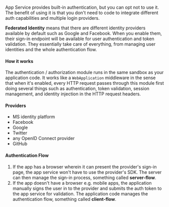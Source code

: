
App Service provides built-in authentication, but you can opt not to use it. The benefit of using it is that you don't need to code to integrate different auth capabilities and multiple login providers.

**Federated Identity** means that there are different identity providers available by default such as Google and Facebook. When you enable them, their sign-in endpoint will be available for user authentication and token validation. They essentially take care of everything, from managing user identities and the whole authentication flow.

#### How it works
The authentication / authorization module runs in the same sandbox as your application code. It works like a `WebApplication` middleware in the sense that when it's enabled, every HTTP request passes through this module first doing several things such as authentication, token validation, session management, and identity injection in the HTTP request headers.

#### Providers
- MS identity platform
- Facebook
- Google
- Twitter
- any OpenID Connect provider
- GitHub

#### Authentication Flow
1. If the app has a browser wherein it can present the provider's sign-in page, the app service won't have to use the provider's SDK. The server can then manage the sign-in process, something called **server-flow**.
2. If the app doesn't have a browser e.g. mobile apps, the application manually signs the user in to the provider and submits the auth token to the app service for validation. The application code manages the authentication flow, something called **client-flow**.